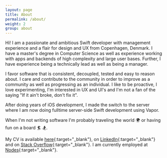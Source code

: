 ```yaml
---
layout: page
title: About
permalink: /about/
weight: 2
group: about
---
```


Hi! I am a passionate and ambitious Swift developer with management experience and a flair for design and UX from Copenhagen, Denmark. I have a master's degree in Computer Science as well as experience working with apps and backends of high complexity and large user bases. Further, I have experience being a technically lead as well as being a manager. 

I favor software that is consistent, decoupled, tested and easy to reason about. I care and contribute to the community in order to improve as a community as well as progressing as an individual. I like to be proactive, I love experimenting, I'm interested in UX and UI's and I'm not a fan of the saying "If it ain't broke, don't fix it". 

After doing years of iOS development, I made the switch to the server where I am now doing fulltime server-side Swift development using Vapor.

When I'm not writing software I'm probably traveling the world 🌍 or having fun on a board 🏄 🏂.

My CV is available [here](/cv){:target="_blank"}, on [LinkedIn](http://dk.linkedin.com/pub/steffen-d-sommer/21/8b0/726/){:target="_blank"} and on [Stack Overflow](http://stackoverflow.com/cv/steffendsommer){:target="_blank"}. I am currently employed at [Nodes](https://www.nodesagency.com/){:target="_blank"}.
